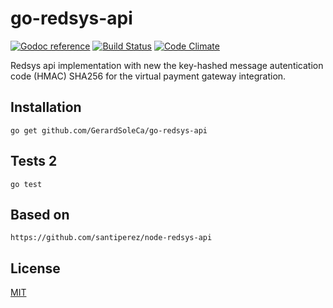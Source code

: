 # go-redsys-api

[![Godoc reference](https://camo.githubusercontent.com/915b7be44ada53c290eb157634330494ebe3e30a/68747470733a2f2f676f646f632e6f72672f6769746875622e636f6d2f676f6c616e672f6764646f3f7374617475732e737667)](https://godoc.org/github.com/GerardSoleCa/go-redsys-api) [![Build Status](https://travis-ci.org/GerardSoleCa/go-redsys-api.svg?branch=master)](https://travis-ci.org/GerardSoleCa/go-redsys-api) [![Code Climate](https://codeclimate.com/github/GerardSoleCa/go-redsys-api/badges/gpa.svg)](https://codeclimate.com/github/GerardSoleCa/go-redsys-api)

Redsys api implementation with new the key-hashed message autentication code (HMAC) SHA256 for the virtual payment gateway integration.

## Installation

	go get github.com/GerardSoleCa/go-redsys-api

## Tests 2
	
	go test
	
## Based on

    https://github.com/santiperez/node-redsys-api

## License

[MIT](https://github.com/GerardSoleCa/go-redsys-api/blob/master/LICENSE)